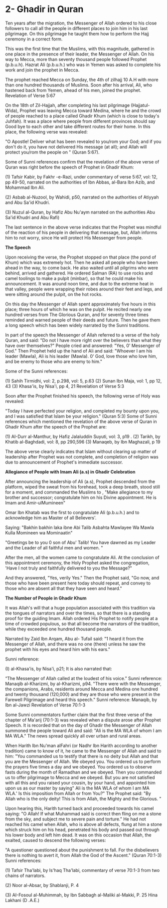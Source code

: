 2- Ghadir in Quran
==================

Ten years after the migration, the Messenger of Allah ordered to his
close followers to call all the people in different places to join him
in his last pilgrimage. On this pilgrimage he taught them how to perform
the Hajj ceremony in a correct form.

This was the first time that the Muslims, with this magnitude, gathered
in one place in the presence of their leader, the Messenger of Allah. On
his way to Mecca, more than seventy thousand people followed Prophet
(p.b.u.h). Hazrat Ali (p.b.u.h.) who was in Yemen was asked to complete
his work and join the prophet in Mecca.

The prophet reached Mecca on Sunday, the 4th of zilhajj 10 A.H with
more than one hundred thousands of Muslims. Soon after his arrival, Ali,
who hastened back from Yemen, ahead of his men, joined the prophet.
Revelation of Verse 5:67

On the 18th of Zil-Hajjah, after completing his last pilgrimage
(Hajjatul- Wida), Prophet was leaving Mecca toward Medina, where he and
the crowd of people reached to a place called Ghadir Khum (which is
close to today's Juhfah). It was a place where people from different
provinces should say Good bye to each other and take different routes
for their home. In this place, the following verse was revealed:

"O Apostle! Deliver what has been revealed to you/rom your God; and if
you don't do it, you have not delivered His message (at all); and Allah
will protect you/rom the people on " (Quran 5:67).

Some of Sunni references confirm that the revelation of the above verse
of Quran was right before the speech of Prophet in Ghadir Khum:

(1) Tafsir Kabir, by Fakhr -e-Razi, under commentary of verse 5:67,
vol: 12, pp 49-50, narrated on the authorities of Ibn Abbas, al-Bara Ibn
Azib, and Mohammad Ibn Ali.

(2) Asbab al-Nuzool, by Wahidi, p50, narrated on the authorities of
Atiyyah and Abu Sa'id Khudri.

(3) Nuzul al-Quran, by Hafiz Abu Nu'aym narrated on the authorities Abu
Sa'id Khudri and Abu Rafi)

The last sentence in the above verse indicates that the Prophet was
mindful of the reaction of his people in delivering that message, but,
Allah informs him to not worry, since He will protect His Messenger from
people.

**The Speech**

Upon receiving the verse, the Prophet stopped on that place (the pond
of Khum) which was extremely hot. Then he asked all people who have been
ahead in the way, to come back. He also waited until all pilgrims who
were behind, arrived and gathered. He ordered Salman (RA) to use rocks
and camel toolings to make a pulpit (minbar), so that he could make his
announcement. It was around noon time, and due to the extreme heat in
that valley, people were wrapping their robes around their feet and
legs, and were sitting around the pulpit, on the hot rocks.

On this day the Messenger of Allah spent approximately five hours in
this place; three hours of which he was on the pulpit. He recited nearly
one hundred verses from The Glorious Quran, and for seventy three times
reminded and warned people of their deeds and future. Then he gave them
a long speech which has been widely narrated by the Sunni traditions.

In part of the speech the Messenger of Allah referred to a verse of the
holy Quran, and said: "Do not I have more right over the believers than
what they have over themselves?" People cried and answered: "Yes, 0'
Messenger of God." Then Prophet held up the hand of Ali and said:
"Whoever I am his leader (Mawla), Ali is his leader (Mawla). 0' God,
love those who love him, and be enemy to those who are enemy to him."

Some of the Sunni references:

(1) Sahih Tirmidhi, vol: 2, p.298, vol: 5, p.63
(2) Sunan Ibn Maja, vol: 1, pp 12, 43
(3) Khasa'is, by Nisa'i, pp 4, 21
Revelation of Verse 5:3

Soon after the Prophet finished his speech, the following verse of Holy
was revealed:

"Today I have perfected your religion, and completed my bounty upon
you, and I was satisfied that Islam be your religion." (Quran 5:3) Some
of Sunni references which mentioned the revelation of the above verse of
Quran in Ghadir Khum after the speech of the Prophet are:

(1) AI-Durr al-Manthur, by Hafiz Jalaluddin Suyuti, vol: 3, p19 .
(2) Tarikh, by Khatib al-Baghdadi, vol: 8, pp 290,596
(3) Manaqeb, by Ibn Maghazali, p 19

The above verse clearly indicates that Islam without clearing up matter
of leadership after Prophet was not complete, and completion of religion
was due to announcement of Prophet's immediate successor.

**Allegiance of People with Imam Ali (a.s) in Ghadir Celebration**

After announcing the leadership of Ali (a.s), Prophet descended from
the platform, wiped the sweat from his forehead, took a deep breath,
stood still for a moment, and commanded the Muslims to , "Make
allegiance to my brother and successor; congratulate him on his Divine
appointment. He is Imam and Amir-ulMumineen"

Omar Ibn Khatab was the first to congratulate Ali (p.b.u.h.) and to
acknowledge him as Master of all Believers'.

Saying: "Bakhin bakhin laka ibne Abi Talib Asbahta Mawlayee Wa Mawla
Kulla Momineen wa Mominaatin"

"Greetings be to you 0 son of Abu' Talib! You have dawned as my Leader
and the Leader of all faithful men and women. "

After the men, all the women came to congratulate Ali. At the
conclusion of this appointment ceremony, the Holy Prophet asked the
congregation, 'Have I not truly and faithfully delivered to you the
Message?"

And they answered, "Yes, verily Yes." Then the Prophet said, "Go now,
and those who have been present here today should repeat, and convey to
those who are absent all that they have seen and heard."

**The Number of People in Ghadir Khum**

It was Allah's will that a huge population associated with this
tradition via the tongues of narrators and over the times, so that there
is a standing proof for the guiding Imam. Allah ordered His Prophet to
notify people at a time of crowded populous, so that all become the
narrators of the tradition, while they exceeded one hundred thousand
people.

Narrated by Zaid Ibn Arqam, Abu al- Tufail said: "1 heard it from the
Messenger of Allah, and there was no one (there) unless he saw the
prophet with his eyes and heard him with his ears."

Sunni reference:

(I) al-Khasa'is, by Nisa'i, p21;
It is also narrated that:

“The Messenger of Allah called at the loudest of his voice.” Sunni
reference: Manaqib al-Kharizmi, by al-Kharizmi, p94. "There were with
the Messenger, the companions, Arabs, residents around Mecca and Medina
one hundred and twenty thousand (120,000) and they are those who were
present in the Farewell Pilgrimage and heard this speech." Sunni
reference: Manaqib, by Ibn al-Jawzi Revelation of Verse 70:1-3

Some Sunni commentators further claim that the first three verse of the
chapter of Ma'arij (70:1-3) was revealed when a dispute arose after
Prophet Speech. It is recorded that on the day of Ghadir the Messenger
of Allah summoned the people toward Ali and said: "Ali is the MA WLA of
whom I am MA WLA." The news spread quickly all over urban and rural
areas.

When Harith Ibn Nu'man alFahri (or Nadhr Ibn Harith according to
another tradition) came to know of it, he came to the Messenger of Allah
and said to him: "You commanded us to testify that there is no deity but
Allah and that you are the Messenger of Allah. We obeyed you. You
ordered us to perform the prayers five times a day and we obeyed. You
ordered us to observe fasts during the month of Ramadhan and we obeyed.
Then you commanded us to offer pilgrimage to Mecca and we obeyed. But
you are not satisfied with all this and you raised your cousin, by your
hand, and appointed him upon us as our master by saying" Ali is the MA
WLA of whom I am MA WLA.' Is this imposition from Allah or from You?"
The Prophet said: "By Allah who is the only deity! This is from Allah,
the Mighty and the Glorious. "

Upon hearing this, Harith turned back and proceeded towards his camel
saying: "O Allah! If what Muhammad said is correct then fling on me a
stone from the sky, and subject me to severe pain and torture." He had
not reached his camel when Allah, who is above all defects, flung at him
a stone which struck him on his head, penetrated his body and passed out
through his lower body and left him dead. It was on this occasion that
Allah, the exalted, caused to descend the following verses:

"A questioner questioned about the punishment to fall. For the
disbelievers there is nothing to avert it, from Allah the God of the
Ascent." (Quran 70:1-3) Sunni references:

(1) Tafsir Tha'labi, by Is'haq Tha'labi, commentary of verse 70:1-3
from two chains of narrators.

(2) Noor al-Absar, by Shablanji, P. 4

(3) AI-Fosoul al-Muhimmah, by Ibn Sabbagh al-Maliki al-Makki, P. 25
Hina Lakhani (D .A.E.)


